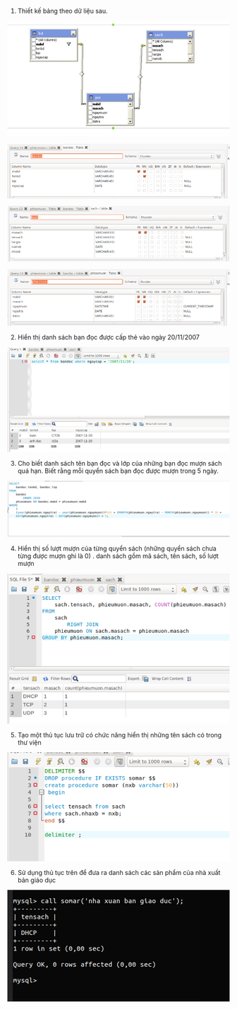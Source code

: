 1. Thiết kế bảng theo dữ liệu sau.

![](../images/lab/bai6/screenshot_11.png)

![](../images/lab/bai3/screenshot.png)

![](../images/lab/bai3/screenshot_2.png)

![](../images/lab/bai3/screenshot_1.png) 

2. Hiển thị danh sách bạn đọc được cấp thẻ vào ngày 20/11/2007

![](../images/lab/bai6/screenshot.png)

3. Cho biết danh sách tên bạn đọc và lớp của những bạn đọc mượn sách quá hạn. Biết rằng mỗi quyển sách bạn đọc được mượn trong 5 ngày.

![](../images/lab/bai6/screenshot_1.png)


4. Hiển thị số lượt mượn của từng quyển sách (những quyển sách chưa từng được mượn ghi là 0) . danh sách gồm mã sách, tên sách, số lượt mượn

![](../images/lab/bai6/screenshot_2.png)


5. Tạo một thủ tục lưu trữ có chức năng hiển thị những tên sách có trong thư viện

![](../images/lab/bai6/screenshot_3.png)

6. Sử dụng thủ tục trên để đưa ra danh sách các sản phẩm của nhà xuất bản giáo dục 

![](../images/lab/bai6/screenshot_4.png)
